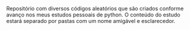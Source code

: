 Repositório com diversos códigos aleatórios que são criados conforme avanço nos meus estudos pessoais de python.
O conteúdo do estudo estará separado por pastas com um nome amigável e esclarecedor.
